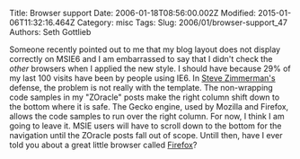 Title: Browser support
Date: 2006-01-18T08:56:00.002Z
Modified: 2015-01-06T11:32:16.464Z
Category: misc
Tags: 
Slug: 2006/01/browser-support_47
Authors: Seth Gottlieb

Someone recently pointed out to me that my blog layout does not display correctly on MSIE6 and I am embarrassed to say that I didn't check the _other_ browsers when I applied the new style.  I should have because 29% of my last 100 visits have been by people using IE6.  In [Steve Zimmerman's](http://contenthere.blogspot.com/2006/01/new-look.html) defense, the problem is not really with the template.  The non-wrapping code samples in my "ZOracle" posts make the right column shift down to the bottom where it is safe.  The Gecko engine, used by Mozilla and Firefox, allows the code samples to run over the right column.  For now, I think I am going to leave it.  MSIE users will have to scroll down to the bottom for the navigation until the ZOracle posts fall out of scope.  Untill then, have I ever told you about a great little browser called [Firefox](http://www.mozilla.com/)?
